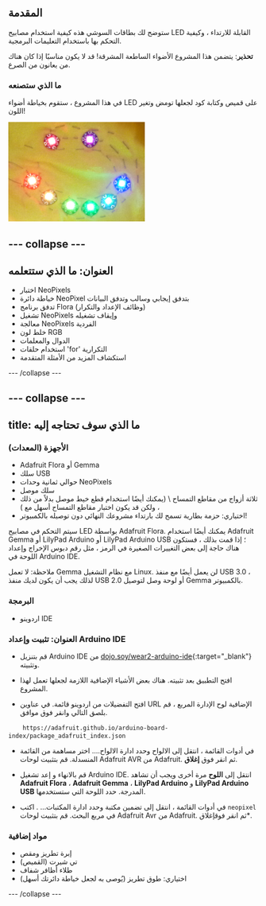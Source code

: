 ## المقدمة

ستوضح لك بطاقات السوشي هذه كيفية استخدام مصابيح LED القابلة للارتداء ، وكيفية التحكم بها باستخدام التعليمات البرمجية.

**تحذير**: يتضمن هذا المشروع الأضواء الساطعة المشرقة! قد لا يكون مناسبًا إذا كان هناك من يعانون من الصرع.

### ما الذي ستصنعه

في هذا المشروع ، ستقوم بخياطة أضواء LED على قميص وكتابة كود لجعلها تومض وتغير اللون!

![وجه مبتسم ملون مصنوع من مصابيح LED مخيط على تيشيرت](images/rainbowSmile.png)

--- collapse ---
---
العنوان: ما الذي ستتعلمه
---

+ اختبار NeoPixels
+ خياطة دائرة NeoPixel بتدفق إيجابي وسالب وتدفق البيانات
+ تدفق برنامج Flora (وظائف الإعداد والتكرار)
+ تشغيل NeoPixels وإيقاف تشغيله
+ معالجة NeoPixels الفردية
+ خلط لون RGB
+ الدوال والمعلمات
+ استخدام حلقات 'for' التكرارية
+ استكشاف المزيد من الأمثلة المتقدمة

--- /collapse ---

--- collapse ---
---
title: ما الذي سوف تحتاجه إليه
---

### الأجهزة (المعدات)

+ Adafruit Flora أو Gemma
+ سلك USB
+ حوالي ثمانية وحدات NeoPixels
+ سلك موصل
+ ثلاثة أزواج من مقاطع التمساح \ (يمكنك أيضًا استخدام قطع خيط موصل بدلاً من ذلك ، ولكن قد يكون اختبار مقاطع التمساح أسهل مع \)
+ اختياري: حزمة بطارية تسمح لك بارتداء مشروعك النهائي دون توصيله بالكمبيوتر!

سيتم التحكم في مصابيح LED بواسطة Adafruit Flora. يمكنك أيضًا استخدام Adafruit Gemma أو LilyPad Arduino أو LilyPad Arduino USB ؛ إذا قمت بذلك ، فستكون هناك حاجة إلى بعض التغييرات الصغيرة في الرمز ، مثل رقم دبوس الإخراج وإعداد اللوحة في Arduino IDE.

ملاحظة: لا تعمل Gemma مع نظام التشغيل Linux. لن يعمل أيضًا مع منفذ USB 3.0 ، لذلك يجب أن يكون لديك منفذ USB 2.0 أو لوحة وصل لتوصيل Gemma بالكمبيوتر.

### البرمجة

+ اردوينو IDE

### العنوان: تثبيت وإعداد Arduino IDE

+ قم بتنزيل Arduino IDE من [dojo.soy/wear2-arduino-ide](http://dojo.soy/wear2-arduino-ide){:target="_blank"} وتثبيته.

+ افتح التطبيق بعد تثبيته. هناك بعض الأشياء الإضافية اللازمة لجعلها تعمل لهذا المشروع.

+ افتح التفضيلات من اردوينو قائمة. في عناوين URL الإضافية لوح الإدارة المربع ، قم بلصق التالي وانقر فوق موافق.

```
    https://adafruit.github.io/arduino-board-index/package_adafruit_index.json
```

+ في أدوات القائمة ، انتقل إلى الالواح وحدد ادارة الالواح.... اختر مساهمة من القائمة المنسدلة. قم بتثبيت لوحات Adafruit AVR من Adafruit. ثم انقر فوق **إغلاق**.

+ قم بالانهاء و إعد تشغيل Arduino IDE. انتقل إلى **اللوح** مرة أخرى ويجب أن تشاهد **Adafruit Flora** ، **Adafruit Gemma** ، **LilyPad Arduino** و **LilyPad Arduino USB** المدرجة. حدد اللوحة التي ستستخدمها.

+ في أدوات القائمة ، انتقل إلى تضمين مكتبة وحدد ادارة المكتبات... . اكتب `neopixel` في مربع البحث. قم بتثبيت لوحات Adafruit Avr من Adafruit. ثم انقر فوقإغلاق*.

### مواد إضافية

+ إبرة تطريز ومقص
+ تي شيرت (القميص)
+ طلاء أظافر شفاف
+ اختياري: طوق تطريز (يُوصى به لجعل خياطة دائرتك أسهل)

--- /collapse ---